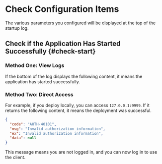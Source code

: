 # Check Configuration Items

The various parameters you configured will be displayed at the top of the startup log.

<bl-img src="../../imgs/deploy/backend-before-check.png" width="700px"/>

## Check if the Application Has Started Successfully {#check-start}

### Method One: View Logs

If the bottom of the log displays the following content, it means the application has started successfully.

<bl-img src="../../imgs/deploy/backend-success.png" width="700px"/>

### Method Two: Direct Access

For example, if you deploy locally, you can access `127.0.0.1:9999`. If it returns the following content, it means the deployment was successful.

```json
{
  "code": "AUTH-40101",
  "msg": "Invalid authorization information",
  "ex": "Invalid authorization information",
  "data": null
}
```

This message means you are not logged in, and you can now log in to use the client.

<!-- Or visit `localhost:9999/sys/alive`. If it returns the following content, it means success.

```json
{
  "code": "20000",
  "msg": "Success",
  "data": "This is the [blossom-backend] server [dev] environment"
}
``` -->
